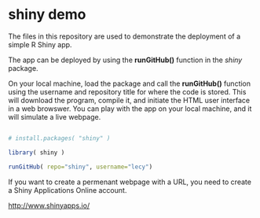 # shiny demo

The files in this repository are used to demonstrate the deployment of a simple R Shiny app.

The app can be deployed by using the **runGitHub()** function in the *shiny* package.

On your local machine, load the package and call the **runGitHub()** function using the username and repository title for where the code is stored. This will download the program, compile it, and initiate the HTML user interface in a web browswer. You can play with the app on your local machine, and it will simulate a live webpage.


```r

# install.packages( "shiny" )

library( shiny )

runGitHub( repo="shiny", username="lecy")

```


If you want to create a permenant webpage with a URL, you need to create a Shiny Applications Online account.

http://www.shinyapps.io/
